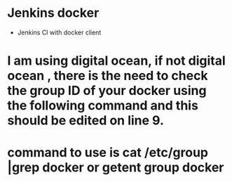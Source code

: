 # Jenkins docker
* Jenkins CI with docker client
# I am using digital ocean, if not digital ocean , there is the need to check the group ID of your docker using the following command and this should be edited on line 9.
# command to use is cat /etc/group |grep docker or getent group docker
